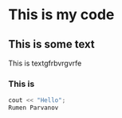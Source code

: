 # This is my code

##  This is some text

This is textgfrbvrgvrfe

### This is 
```cpp
cout << "Hello";
Rumen Parvanov